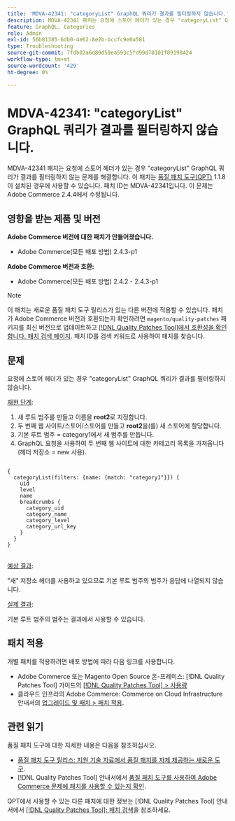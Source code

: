 ```yaml
---
title: 'MDVA-42341: "categoryList" GraphQL 쿼리가 결과를 필터링하지 않습니다.'
description: MDVA-42341 패치는 요청에 스토어 헤더가 있는 경우 "categoryList" GraphQL 쿼리가 결과를 필터링하지 않는 문제를 해결합니다. 이 패치는 [Quality Patches Tool (QPT)](https://experienceleague.adobe.com/en/docs/commerce-operations/tools/quality-patches-tool/quality-patches-tool-to-self-serve-quality-patches) 1.1.8이 설치된 경우 사용할 수 있습니다. 패치 ID는 MDVA-42341입니다. 이 문제는 Adobe Commerce 2.4.4에서 수정됩니다.
feature: GraphQL, Categories
role: Admin
exl-id: 56b81385-6db0-4e62-8e2b-bccfc9e0a581
type: Troubleshooting
source-git-commit: 7fdb02a6d89d50ea593c5fd99d78101f89198424
workflow-type: tm+mt
source-wordcount: '429'
ht-degree: 0%

---
```


# MDVA-42341: &quot;categoryList&quot; GraphQL 쿼리가 결과를 필터링하지 않습니다.

MDVA-42341 패치는 요청에 스토어 헤더가 있는 경우 &quot;categoryList&quot; GraphQL 쿼리가 결과를 필터링하지 않는 문제를 해결합니다. 이 패치는 [품질 패치 도구(QPT)](https://experienceleague.adobe.com/en/docs/commerce-operations/tools/quality-patches-tool/quality-patches-tool-to-self-serve-quality-patches) 1.1.8이 설치된 경우에 사용할 수 있습니다. 패치 ID는 MDVA-42341입니다. 이 문제는 Adobe Commerce 2.4.4에서 수정됩니다.

## 영향을 받는 제품 및 버전

**Adobe Commerce 버전에 대한 패치가 만들어졌습니다.**

* Adobe Commerce(모든 배포 방법) 2.4.3-p1

**Adobe Commerce 버전과 호환:**

* Adobe Commerce(모든 배포 방법) 2.4.2 - 2.4.3-p1

>[!NOTE]
>
>이 패치는 새로운 품질 패치 도구 릴리스가 있는 다른 버전에 적용할 수 있습니다. 패치가 Adobe Commerce 버전과 호환되는지 확인하려면 `magento/quality-patches` 패키지를 최신 버전으로 업데이트하고 [[!DNL Quality Patches Tool]에서 호환성을 확인합니다. 패치 검색 페이지](https://experienceleague.adobe.com/en/docs/commerce-operations/tools/quality-patches-tool/quality-patches-tool-to-self-serve-quality-patches). 패치 ID를 검색 키워드로 사용하여 패치를 찾습니다.

## 문제

요청에 스토어 헤더가 있는 경우 &quot;categoryList&quot; GraphQL 쿼리가 결과를 필터링하지 않습니다.

<u>재현 단계</u>:

1. 새 루트 범주를 만들고 이름을 **root2**&#x200B;로 지정합니다.
1. 두 번째 웹 사이트/스토어/스토어를 만들고 **root2**&#x200B;을(를) 새 스토어에 할당합니다.
1. 기본 루트 범주 = category1에서 새 범주를 만듭니다.
1. GraphQL 요청을 사용하여 두 번째 웹 사이트에 대한 카테고리 목록을 가져옵니다(헤더 저장소 = new 사용).

<pre>
<code class="language-graphql">
&lbrace;
  categoryList(filters: {name: {match: "category1"}}) &lbrace;
    uid
    level
    name
    breadcrumbs &lbrace;
      category_uid
      category_name
      category_level
      category_url_key
    &rbrace;
  &rbrace;
&rbrace;
</code>
</pre>

<u>예상 결과</u>:

&quot;새&quot; 저장소 헤더를 사용하고 있으므로 기본 루트 범주의 범주가 응답에 나열되지 않습니다.

<u>실제 결과</u>:

기본 루트 범주의 범주는 결과에서 사용할 수 있습니다.

## 패치 적용

개별 패치를 적용하려면 배포 방법에 따라 다음 링크를 사용합니다.

* Adobe Commerce 또는 Magento Open Source 온-프레미스: [!DNL Quality Patches Tool] 가이드의 [[!DNL Quality Patches Tool] > 사용량](/help/tools/quality-patches-tool/usage.md)
* 클라우드 인프라의 Adobe Commerce: Commerce on Cloud Infrastructure 안내서의 [업그레이드 및 패치 > 패치 적용](https://experienceleague.adobe.com/docs/commerce-cloud-service/user-guide/develop/upgrade/apply-patches.html).

## 관련 읽기

품질 패치 도구에 대한 자세한 내용은 다음을 참조하십시오.

* [품질 패치 도구 릴리스: 지원 기술 자료에서 품질 패치를 자체 제공하는 새로운 도구](https://experienceleague.adobe.com/en/docs/commerce-operations/tools/quality-patches-tool/quality-patches-tool-to-self-serve-quality-patches).
* [!DNL Quality Patches Tool] 안내서에서 [품질 패치 도구를 사용하여 Adobe Commerce 문제에 패치를 사용할 수 있는지 확인](/help/tools/quality-patches-tool/patches-available-in-qpt/check-patch-for-magento-issue-with-magento-quality-patches.md).

QPT에서 사용할 수 있는 다른 패치에 대한 정보는 [!DNL Quality Patches Tool] 안내서에서 [[!DNL Quality Patches Tool]: 패치 검색](https://experienceleague.adobe.com/tools/commerce-quality-patches/index.html)을 참조하세요.
